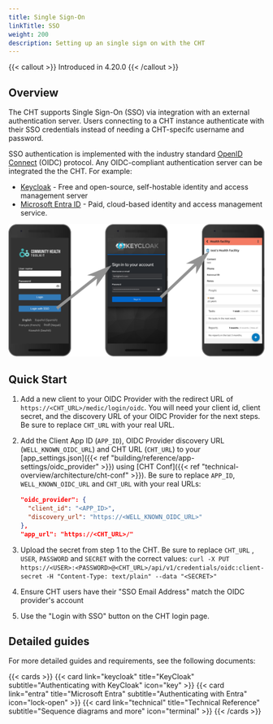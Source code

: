 ```yaml
---
title: Single Sign-On
linkTitle: SSO
weight: 200
description: Setting up an single sign on with the CHT
---
```


{{< callout >}}
Introduced in 4.20.0
{{< /callout >}}

## Overview

The CHT supports Single Sign-On (SSO) via integration with an external authentication server. Users connecting to a CHT instance authenticate with their SSO credentials instead of needing a CHT-specifc username and password.
 
SSO authentication is implemented with the industry standard [OpenID Connect](https://openid.net/) (OIDC) protocol. Any OIDC-compliant authentication server can be integrated the the CHT. For example:

- [Keycloak](https://www.keycloak.org/) - Free and open-source, self-hostable identity and access management server
- [Microsoft Entra ID](https://learn.microsoft.com/en-us/entra/fundamentals/what-is-entra) - Paid, cloud-based identity and access management service.

![sso-login-flow.svg](sso-login-flow.svg)

## Quick Start

1. Add a new client to your OIDC Provider with the redirect URL of `https://<CHT_URL>/medic/login/oidc`. You will need your client id, client secret, and the discovery URL of your OIDC Provider for the next steps. Be sure to replace `CHT_URL` with your real URL.
2. Add the Client App ID (`APP_ID`), OIDC Provider discovery URL (`WELL_KNOWN_OIDC_URL`) and CHT URL (`CHT_URL`) to your [app_settings.json]({{< ref "building/reference/app-settings/oidc_provider" >}}) using [CHT Conf]({{< ref "technical-overview/architecture/cht-conf" >}}). Be sure to replace `APP_ID`, `WELL_KNOWN_OIDC_URL` and `CHT_URL` with your real URLs:

    ```json
    "oidc_provider": {
      "client_id": "<APP_ID>",
      "discovery_url": "https://<WELL_KNOWN_OIDC_URL>"
    },
    "app_url": "https://<CHT_URL>/"
    ```
3. Upload the secret from step 1 to the CHT. Be sure to replace `CHT_URL` , `USER`,  `PASSWORD` and `SECRET` with the correct values: `curl -X PUT https://<USER>:<PASSWORD>@<CHT_URL>/api/v1/credentials/oidc:client-secret -H "Content-Type: text/plain" --data "<SECRET>"`
4. Ensure CHT users have their "SSO Email Address" match the OIDC provider's account 
5. Use the "Login with SSO" button on the CHT login page.

## Detailed guides 

For more detailed guides and requirements, see the following documents:

{{< cards >}}
  {{< card link="keycloak" title="KeyCloak" subtitle="Authenticating with KeyCloak" icon="key" >}}
  {{< card link="entra" title="Microsoft Entra" subtitle="Authenticating with Entra" icon="lock-open" >}}
  {{< card link="technical" title="Technical Reference" subtitle="Sequence diagrams and more" icon="terminal" >}}
{{< /cards >}}
